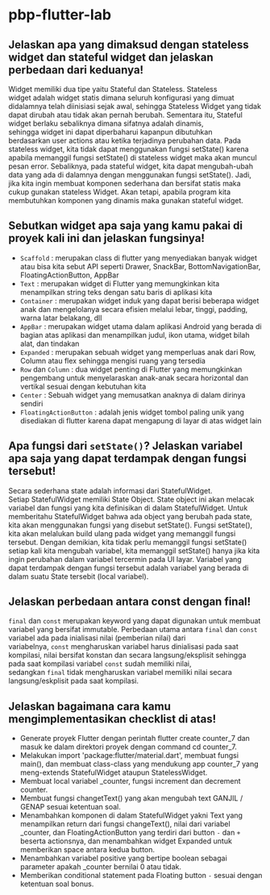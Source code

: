 # pbp-flutter-lab

## Jelaskan apa yang dimaksud dengan stateless widget dan stateful widget dan jelaskan perbedaan dari keduanya!
Widget memiliki dua tipe yaitu Stateful dan Stateless. Stateless widget adalah widget statis dimana seluruh konfigurasi yang dimuat didalamnya telah diinisiasi sejak awal, sehingga Stateless Widget yang tidak dapat dirubah atau tidak akan pernah berubah. Sementara itu, Stateful widget berlaku sebaliknya dimana sifatnya adalah dinamis, sehingga widget ini dapat diperbaharui kapanpun dibutuhkan berdasarkan user actions atau ketika terjadinya perubahan data. Pada stateless widget, kita tidak dapat menggunakan fungsi setState() karena apabila memanggil fungsi setState() di stateless widget maka akan muncul pesan error. Sebaliknya, pada stateful widget, kita dapat mengubah-ubah data yang ada di dalamnya dengan menggunakan fungsi setState(). Jadi, jika kita ingin membuat komponen sederhana dan bersifat statis maka cukup gunakan stateless Widget. Akan tetapi, apabila program kita membutuhkan komponen yang dinamis maka gunakan stateful widget.

## Sebutkan widget apa saja yang kamu pakai di proyek kali ini dan jelaskan fungsinya!
- `Scaffold` : merupakan class di flutter yang menyediakan banyak widget atau bisa kita sebut API seperti Drawer, SnackBar, BottomNavigationBar, FloatingActionButton, AppBar
- `Text` : merupakan widget di Flutter yang memungkinkan kita menampilkan string teks dengan satu baris di aplikasi kita
- `Container` : merupakan widget induk yang dapat berisi beberapa widget anak dan mengelolanya secara efisien melalui lebar, tinggi, padding, warna latar belakang, dll
- `AppBar` : merupakan widget utama dalam aplikasi Android yang berada di bagian atas aplikasi dan menampilkan judul, ikon utama, widget bilah alat, dan tindakan
- `Expanded` : merupakan sebuah widget yang memperluas anak dari Row, Column atau flex sehingga mengisi ruang yang tersedia
- `Row` dan `Column` : dua widget penting di Flutter yang memungkinkan pengembang untuk menyelaraskan anak-anak secara horizontal dan vertikal sesuai dengan kebutuhan kita
- `Center` : Sebuah widget yang memusatkan anaknya di dalam dirinya sendiri
- `FloatingActionButton` : adalah jenis widget tombol paling unik yang disediakan di flutter karena dapat mengapung di layar di atas widget lain

## Apa fungsi dari `setState()`? Jelaskan variabel apa saja yang dapat terdampak dengan fungsi tersebut!
Secara sederhana state adalah informasi dari StatefulWidget. Setiap StatefulWidget memiliki State Object. State object ini akan melacak variabel dan fungsi yang kita definisikan di dalam StatefulWidget.
Untuk memberitahu StatefulWidget bahwa ada object yang berubah pada state, kita akan menggunakan fungsi yang disebut setState().  Fungsi setState(), kita akan melalukan build ulang pada widget yang memanggil fungsi tersebut. Dengan demikian, kita tidak perlu memanggil fungsi setState() setiap kali kita mengubah variabel, kita memanggil setState() hanya jika kita ingin perubahan dalam variabel tercermin pada UI layar. Variabel yang dapat terdampak dengan fungsi tersebut adalah variabel yang berada di dalam suatu State tersebit (local variabel).

## Jelaskan perbedaan antara const dengan final!
`final` dan `const` merupakan keyword yang dapat digunakan untuk membuat variabel yang bersifat immutable. Perbedaan utama antara `final` dan `const` variabel ada pada inialisasi nilai (pemberian nilai) dari variabelnya, `const` mengharuskan variabel harus dinialisasi pada saat kompilasi, nilai bersifat konstan dan secara langsung/eksplisit sehingga pada saat kompilasi variabel `const` sudah memiliki nilai, sedangkan `final` tidak mengharuskan variabel memiliki nilai secara langsung/eskplisit pada saat kompilasi.

## Jelaskan bagaimana cara kamu mengimplementasikan checklist di atas!
- Generate proyek Flutter dengan perintah flutter create counter_7 dan masuk ke dalam direktori proyek dengan command cd counter_7.
- Melakukan import 'package:flutter/material.dart', membuat fungsi main(), dan membuat class-class yang mendukung app counter_7 yang meng-extends StatefulWidget ataupun StatelessWidget.
- Membuat local variabel _counter, fungsi increment dan decrement counter. 
- Membuat fungsi changetText() yang akan mengubah text GANJIL / GENAP sesuai ketentuan soal.
- Menambahkan komponen di dalam StatefulWidget yakni Text yang menampilkan return dari fungsi changeText(), nilai dari variabel _counter, dan FloatingActionButton yang terdiri dari button `-` dan `+` beserta actionsnya, dan menambahkan widget Expanded untuk memberikan space antara kedua button.
- Menambahkan variabel positive yang bertipe boolean sebagai parameter apakah _counter bernilai 0 atau tidak.
- Memberikan conditional statement pada Floating button `-` sesuai dengan ketentuan soal bonus.
